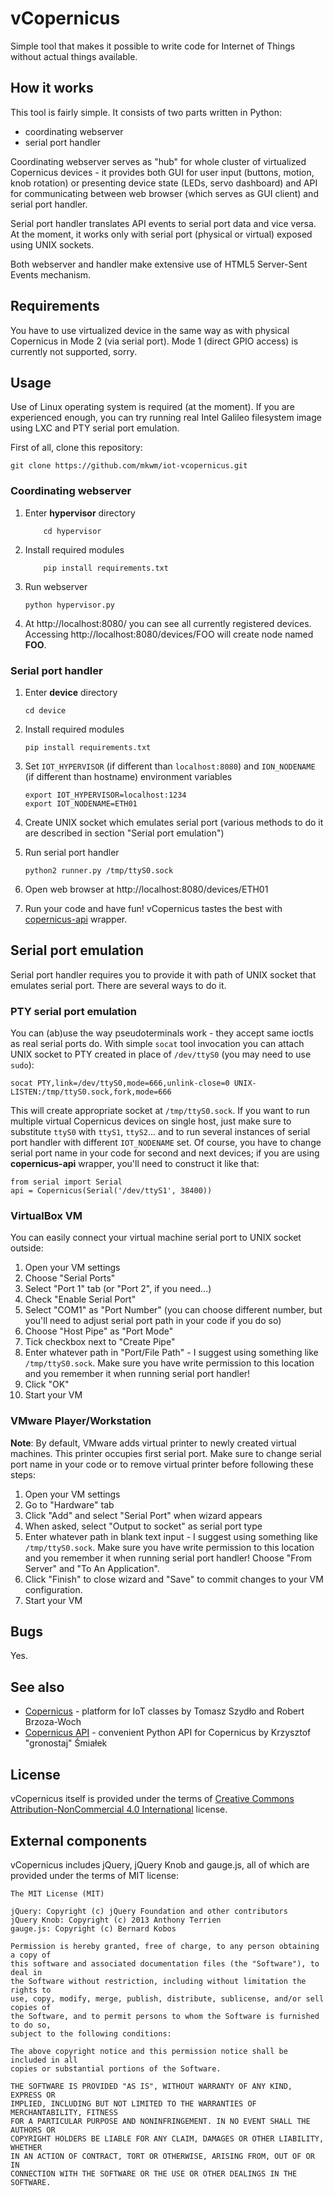 # vCopernicus
Simple tool that makes it possible to write code for Internet of Things without actual things available.

## How it works
This tool is fairly simple. It consists of two parts written in Python:
* coordinating webserver
* serial port handler

Coordinating webserver serves as "hub" for whole cluster of virtualized Copernicus devices - it provides both GUI for user input (buttons, motion, knob rotation) or presenting device state (LEDs, servo dashboard) and API for communicating between web browser (which serves as GUI client) and serial port handler.

Serial port handler translates API events to serial port data and vice versa. At the moment, it works only with serial port (physical or virtual) exposed using UNIX sockets.

Both webserver and handler make extensive use of HTML5 Server-Sent Events mechanism.

## Requirements
You have to use virtualized device in the same way as with physical Copernicus in Mode 2 (via serial port). Mode 1 (direct GPIO access) is currently not supported, sorry.

## Usage
Use of Linux operating system is required (at the moment). If you are experienced enough, you can try running real Intel Galileo filesystem image using LXC and PTY serial port emulation.

First of all, clone this repository:

    git clone https://github.com/mkwm/iot-vcopernicus.git

### Coordinating webserver
1. Enter __hypervisor__ directory
   ```
       cd hypervisor
   ```
   
2. Install required modules
   ```
       pip install requirements.txt
   ```
   
3. Run webserver
   ```
   python hypervisor.py
   ```

4. At http://localhost:8080/ you can see all currently registered devices. Accessing http://localhost:8080/devices/FOO will create node named __FOO__.

### Serial port handler
1. Enter __device__ directory
   ```
   cd device
   ```
   
2. Install required modules
   ```
   pip install requirements.txt
   ```
   
3. Set ```IOT_HYPERVISOR``` (if different than ```localhost:8080```) and ```ION_NODENAME``` (if different than hostname) environment variables
   ```
   export IOT_HYPERVISOR=localhost:1234
   export IOT_NODENAME=ETH01
   ```
   
4. Create UNIX socket which emulates serial port (various methods to do it are described in section "Serial port emulation")
5. Run serial port handler
   ```
   python2 runner.py /tmp/ttyS0.sock
   ```
   
5. Open web browser at http://localhost:8080/devices/ETH01
6. Run your code and have fun! vCopernicus tastes the best with [copernicus-api](https://github.com/gronostajo/copernicus-api) wrapper.

## Serial port emulation
Serial port handler requires you to provide it with path of UNIX socket that emulates serial port. There are several ways to do it.

### PTY serial port emulation
You can (ab)use the way pseudoterminals work - they accept same ioctls as real serial ports do. With simple ```socat``` tool invocation you can attach UNIX socket to PTY created in place of ```/dev/ttyS0``` (you may need to use ```sudo```):
```
socat PTY,link=/dev/ttyS0,mode=666,unlink-close=0 UNIX-LISTEN:/tmp/ttyS0.sock,fork,mode=666
```
This will create appropriate socket at ```/tmp/ttyS0.sock```. If you want to run multiple virtual Copernicus devices on single host, just make sure to substitute ```ttyS0``` with ```ttyS1```, ```ttyS2```... and to run several instances of serial port handler with different ```IOT_NODENAME``` set. Of course, you have to change serial port name in your code for second and next devices; if you are using __copernicus-api__ wrapper, you'll need to construct it like that:
```
from serial import Serial
api = Copernicus(Serial('/dev/ttyS1', 38400))
```

### VirtualBox VM
You can easily connect your virtual machine serial port to UNIX socket outside:
1. Open your VM settings
2. Choose "Serial Ports"
3. Select "Port 1" tab (or "Port 2", if you need...)
4. Check "Enable Serial Port"
5. Select "COM1" as "Port Number" (you can choose different number, but you'll need to adjust serial port path in your code if you do so)
6. Choose "Host Pipe" as "Port Mode"
7. Tick checkbox next to "Create Pipe"
8. Enter whatever path in "Port/File Path" - I suggest using something like ```/tmp/ttyS0.sock```. Make sure you have write permission to this location and you remember it when running serial port handler!
9. Click "OK"
10. Start your VM

### VMware Player/Workstation
**Note**: By default, VMware adds virtual printer to newly created virtual machines. This printer occupies first serial port. Make sure to change serial port name in your code or to remove virtual printer before following these steps:
1. Open your VM settings
2. Go to "Hardware" tab
3. Click "Add" and select "Serial Port" when wizard appears
4. When asked, select "Output to socket" as serial port type
5. Enter whatever path in blank text input - I suggest using something like ```/tmp/ttyS0.sock```. Make sure you have write permission to this location and you remember it when running serial port handler! Choose "From Server" and "To An Application".
6. Click "Finish" to close wizard and "Save" to commit changes to your VM configuration.
7. Start your VM

## Bugs
Yes.

## See also
* [Copernicus](http://home.agh.edu.pl/~tszydlo/copernicus/) - platform for IoT classes by Tomasz Szydło and Robert Brzoza-Woch
* [Copernicus API](https://github.com/gronostajo/copernicus-api) - convenient Python API for Copernicus by Krzysztof "gronostaj" Śmiałek

## License
vCopernicus itself is provided under the terms of [Creative Commons Attribution-NonCommercial 4.0 International](http://creativecommons.org/licenses/by-nc/4.0/) license.

## External components
vCopernicus includes jQuery, jQuery Knob and gauge.js, all of which are provided under the terms of MIT license:

    The MIT License (MIT)
   
    jQuery: Copyright (c) jQuery Foundation and other contributors
    jQuery Knob: Copyright (c) 2013 Anthony Terrien
    gauge.js: Copyright (c) Bernard Kobos
   
    Permission is hereby granted, free of charge, to any person obtaining a copy of
    this software and associated documentation files (the "Software"), to deal in
    the Software without restriction, including without limitation the rights to
    use, copy, modify, merge, publish, distribute, sublicense, and/or sell copies of
    the Software, and to permit persons to whom the Software is furnished to do so,
    subject to the following conditions:
    
    The above copyright notice and this permission notice shall be included in all
    copies or substantial portions of the Software.
    
    THE SOFTWARE IS PROVIDED "AS IS", WITHOUT WARRANTY OF ANY KIND, EXPRESS OR
    IMPLIED, INCLUDING BUT NOT LIMITED TO THE WARRANTIES OF MERCHANTABILITY, FITNESS
    FOR A PARTICULAR PURPOSE AND NONINFRINGEMENT. IN NO EVENT SHALL THE AUTHORS OR
    COPYRIGHT HOLDERS BE LIABLE FOR ANY CLAIM, DAMAGES OR OTHER LIABILITY, WHETHER
    IN AN ACTION OF CONTRACT, TORT OR OTHERWISE, ARISING FROM, OUT OF OR IN
    CONNECTION WITH THE SOFTWARE OR THE USE OR OTHER DEALINGS IN THE SOFTWARE.

